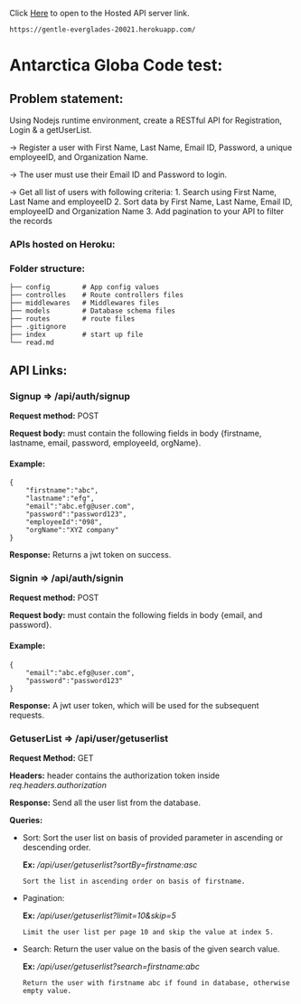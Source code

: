 Click [Here](https://gentle-everglades-20021.herokuapp.com/) to open to the Hosted API server link.

    https://gentle-everglades-20021.herokuapp.com/

# Antarctica Globa Code test:

## Problem statement:

Using Nodejs runtime environment, create a RESTful API for Registration, Login & a getUserList.

-> Register a user with First Name, Last Name, Email ID, Password, a unique employeeID, and Organization Name.

-> The user must use their Email ID and Password to login.

-> Get all list of users with following criteria: 1. Search using First Name, Last Name and employeeID 2. Sort data by First Name, Last Name, Email ID, employeeID and Organization Name 3. Add pagination to your API to filter the records

### APIs hosted on Heroku:

### Folder structure:

    ├── config        # App config values
    ├── controlles    # Route controllers files
    ├── middlewares   # Middlewares files
    ├── models        # Database schema files
    ├── routes        # route files
    ├── .gitignore
    ├── index         # start up file
    └── read.md

## API Links:

### Signup => /api/auth/signup

**Request method:** POST

**Request body:** must contain the following fields in body {firstname, lastname, email, password, employeeId, orgName}.

#### Example:

```
{
    "firstname":"abc",
    "lastname":"efg",
    "email":"abc.efg@user.com",
    "password":"password123",
    "employeeId":"098",
    "orgName":"XYZ company"
}
```

**Response:** Returns a jwt token on success.

### Signin => /api/auth/signin

**Request method:** POST

**Request body:** must contain the following fields in body {email, and password}.

#### Example:

```
{
    "email":"abc.efg@user.com",
    "password":"password123"
}
```

**Response:** A jwt user token, which will be used for the subsequent requests.

### GetuserList => /api/user/getuserlist

**Request Method:** GET

**Headers:** header contains the authorization token inside _req.headers.authorization_

**Response:** Send all the user list from the database.

**Queries:**

- Sort: Sort the user list on basis of provided parameter in ascending or descending order.

  **Ex:** _/api/user/getuserlist?sortBy=firstname:asc_

      Sort the list in ascending order on basis of firstname.

- Pagination:

  **Ex:** _/api/user/getuserlist?limit=10&skip=5_

      Limit the user list per page 10 and skip the value at index 5.

- Search: Return the user value on the basis of the given search value.

  **Ex:** _/api/user/getuserlist?search=firstname:abc_

      Return the user with firstname abc if found in database, otherwise empty value.
